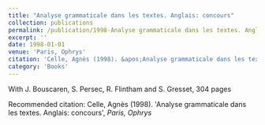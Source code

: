 ```yaml
---
title: "Analyse grammaticale dans les textes. Anglais: concours"
collection: publications
permalink: /publication/1998-Analyse grammaticale dans les textes. Anglais concours
excerpt: ''
date: 1998-01-01
venue: 'Paris, Ophrys'
citation: 'Celle, Agnès (1998). &apos;Analyse grammaticale dans les textes. Anglais: concours&apos;, <i>Paris, Ophrys</i>'
category: 'Books'
---
```

With J. Bouscaren, S. Persec, R. Flintham and S. Gresset, 304 pages

Recommended citation: Celle, Agnès (1998). 'Analyse grammaticale dans les textes. Anglais: concours', <i>Paris, Ophrys</i>